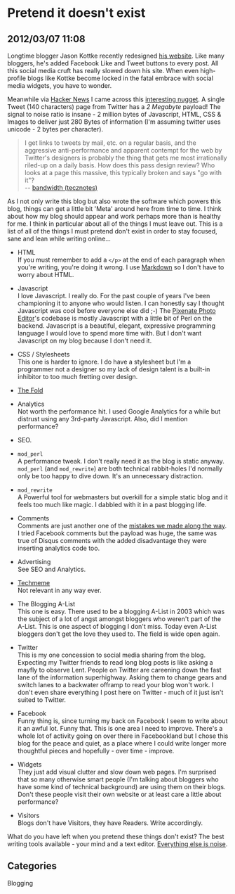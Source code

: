 # Pretend it doesn't exist## 2012/03/07 11:08Longtime blogger Jason Kottke recently redesigned [his website][ko]. Like many bloggers, he's added Facebook Like and Tweet buttons to every post. All this social media cruft has really slowed down his site. When even high-profile blogs like Kottke become locked in the fatal embrace with social media widgets, you have to wonder.Meanwhile via [Hacker News][hn] I came across this [interestingnugget][tw2]. A single Tweet (140 characters) page from Twitter has a*2 Megabyte* payload! The signal to noise ratio is insane - 2 millionbytes of Javascript, HTML, CSS & Images to deliver just 280 Bytes ofinformation (I'm assuming twitter uses unicode - 2 bytes percharacter).> I get links to tweets by mail, etc. on a regular basis, and the > aggressive anti-performance and apparent contempt for the web by > Twitter's designers is probably the thing that gets me most irrationally > riled-up on a daily basis. How does this pass design review? Who looks > at a page this massive, this typically broken and says "go with it"?   > -- [bandwidth (tecznotes)][tw2]As I not only write this blog but also wrote the software which powersthis blog, things can get a little bit 'Meta' around here from time totime. I think about how my blog should appear and work perhaps morethan is healthy for me. I think in particular about all of the thingsI must leave out.  This is a list of all of the things I must pretenddon't exist in order to stay focused, sane and lean while writingonline...  * HTML      If you must remember to add a `</p>` at the end of each paragraph    when you're writing, you're doing it wrong. I use [Markdown][md] so I    don't have to worry about HTML.  * Javascript      I love Javascript. I really do. For the past couple of years I've    been championing it to anyone who would listen. I can honestly say    I thought Javascript was cool before everyone else did ;-) The    [Pixenate Photo Editor][pix]'s codebase is mostly Javascript with    a little bit of Perl on the backend. Javascript is a beautiful,    elegant, expressive programming language I would love to spend    more time with.    But I don't want Javascript on my blog because I don't need it.   * CSS / Stylesheets      This one is harder to ignore. I do have a stylesheet but I'm a    programmer not a designer so my lack of design talent is a    built-in inhibitor to too much fretting over design.  * [The Fold][fold]  * Analytics      Not worth the performance hit. I used Google Analytics for a while    but distrust using any 3rd-party Javascript. Also, did I    mention performance?  * SEO.  * `mod_perl`      A performance tweak. I don't really need it as the blog is static    anyway. `mod_perl` (and `mod_rewrite`) are both technical rabbit-holes    I'd normally only be too happy to dive down. It's an unnecessary    distraction.  * `mod_rewrite`      A Powerful tool for webmasters but overkill for a simple static    blog and it feels too much like magic. I dabbled with it in a past    blogging life.   * Comments      Comments are just another one of the [mistakes we made along the     way][mis]. I tried Facebook comments but the payload was huge, the same     was true of Disqus comments with the added disadvantage they were     inserting analytics code too.   * Advertising      See SEO and Analytics.  * [Techmeme][tm]      Not relevant in any way ever.  * The Blogging A-List      This one is easy. There used to be a blogging A-List in 2003 which    was the subject of a lot of angst amongst bloggers who weren't    part of the A-List. This is one aspect of blogging I don't    miss. Today even A-List bloggers don't get the love they used    to. The field is wide open again.  * Twitter      This is my one concession to social media sharing from the    blog. Expecting my Twitter friends to read long blog posts is like    asking a mayfly to observe Lent. People on Twitter are careening    down the fast lane of the information superhighway. Asking them to    change gears and switch lanes to a backwater offramp to read your    blog won't work. I don't even share everything I post here on    Twitter - much of it just isn't suited to Twitter.  * Facebook      Funny thing is, since turning my back on Facebook I seem to write about     it an awful lot. Funny that. This is one area I need to improve. There's     a whole lot of activity going on over there in Facebookland but I chose     this blog for the peace and quiet, as a place where I could write longer     more thoughtful pieces and hopefully - over time - improve.     * Widgets      They just add visual clutter and slow down web pages. I'm surprised that     so many otherwise smart people (I'm talking about bloggers who have some     kind of technical background) are using them on their blogs. Don't these     people visit their own website or at least care a little about     performance?       * Visitors      Blogs don't have Visitors, they have Readers. Write accordingly.What do you have left when you pretend these things don't exist? The best writing tools available - your mind and a text editor. [Everything else is noise][back].[ko]:   http://kottke.org[hn]:   http://news.ycombinator.com[tw2]:  http://mike.teczno.com/notes/bandwidth.html[mis]:  http://blog.thoughtwax.com/2011/09/mistakes-we-made-along-the-way[fold]: http://en.wikipedia.org/wiki/Above_the_fold[tm]:   http://techmeme.com[pix]:  http://pixenate.com[back]: back-to-basics.html[md]:   http://daringfireball.net/projects/markdown/## CategoriesBlogging